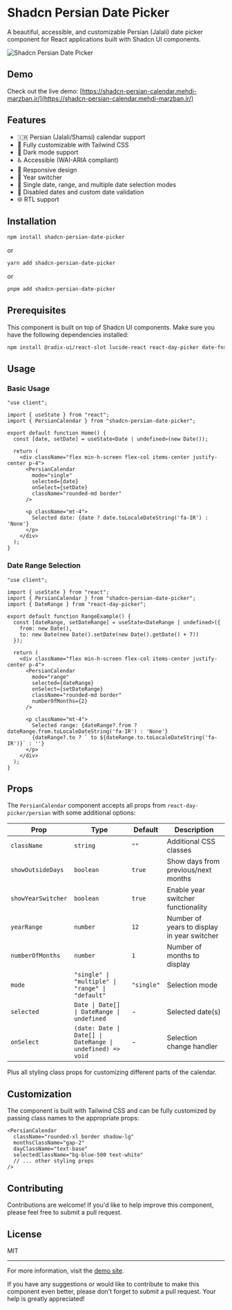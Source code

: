 # Shadcn Persian Date Picker

A beautiful, accessible, and customizable Persian (Jalali) date picker component for React applications built with Shadcn UI components.

![Shadcn Persian Date Picker](https://shadcn-persian-calendar.mehdi-marzban.ir/og.png)

## Demo

Check out the live demo: [https://shadcn-persian-calendar.mehdi-marzban.ir/](https://shadcn-persian-calendar.mehdi-marzban.ir/)

## Features

- 🇮🇷 Persian (Jalali/Shamsi) calendar support
- 🎨 Fully customizable with Tailwind CSS
- 🌙 Dark mode support
- ♿ Accessible (WAI-ARIA compliant)
- 📱 Responsive design
- 🔄 Year switcher
- 📅 Single date, range, and multiple date selection modes
- 🚫 Disabled dates and custom date validation
- 🌐 RTL support

## Installation

```bash
npm install shadcn-persian-date-picker
```

or

```bash
yarn add shadcn-persian-date-picker
```

or 

```bash
pnpm add shadcn-persian-date-picker
```

## Prerequisites

This component is built on top of Shadcn UI components. Make sure you have the following dependencies installed:

```bash
npm install @radix-ui/react-slot lucide-react react-day-picker date-fns
```

## Usage

### Basic Usage

```tsx
"use client";

import { useState } from "react";
import { PersianCalendar } from "shadcn-persian-date-picker";

export default function Home() {
  const [date, setDate] = useState<Date | undefined>(new Date());

  return (
    <div className="flex min-h-screen flex-col items-center justify-center p-4">
      <PersianCalendar
        mode="single"
        selected={date}
        onSelect={setDate}
        className="rounded-md border"
      />
      
      <p className="mt-4">
        Selected date: {date ? date.toLocaleDateString('fa-IR') : 'None'}
      </p>
    </div>
  );
}
```

### Date Range Selection

```tsx
"use client";

import { useState } from "react";
import { PersianCalendar } from "shadcn-persian-date-picker";
import { DateRange } from "react-day-picker";

export default function RangeExample() {
  const [dateRange, setDateRange] = useState<DateRange | undefined>({
    from: new Date(),
    to: new Date(new Date().setDate(new Date().getDate() + 7))
  });

  return (
    <div className="flex min-h-screen flex-col items-center justify-center p-4">
      <PersianCalendar
        mode="range"
        selected={dateRange}
        onSelect={setDateRange}
        className="rounded-md border"
        numberOfMonths={2}
      />
      
      <p className="mt-4">
        Selected range: {dateRange?.from ? dateRange.from.toLocaleDateString('fa-IR') : 'None'} 
        {dateRange?.to ? ` to ${dateRange.to.toLocaleDateString('fa-IR')}` : ''}
      </p>
    </div>
  );
}
```

## Props

The `PersianCalendar` component accepts all props from `react-day-picker/persian` with some additional options:

| Prop | Type | Default | Description |
|------|------|---------|-------------|
| `className` | `string` | `""` | Additional CSS classes |
| `showOutsideDays` | `boolean` | `true` | Show days from previous/next months |
| `showYearSwitcher` | `boolean` | `true` | Enable year switcher functionality |
| `yearRange` | `number` | `12` | Number of years to display in year switcher |
| `numberOfMonths` | `number` | `1` | Number of months to display |
| `mode` | `"single" \| "multiple" \| "range" \| "default"` | `"single"` | Selection mode |
| `selected` | `Date \| Date[] \| DateRange \| undefined` | - | Selected date(s) |
| `onSelect` | `(date: Date \| Date[] \| DateRange \| undefined) => void` | - | Selection change handler |

Plus all styling class props for customizing different parts of the calendar.

## Customization

The component is built with Tailwind CSS and can be fully customized by passing class names to the appropriate props:

```tsx
<PersianCalendar
  className="rounded-xl border shadow-lg"
  monthsClassName="gap-2"
  dayClassName="text-base"
  selectedClassName="bg-blue-500 text-white"
  // ... other styling props
/>
```

## Contributing

Contributions are welcome! If you'd like to help improve this component, please feel free to submit a pull request.

## License

MIT

---

For more information, visit the [demo site](https://shadcn-persian-calendar.mehdi-marzban.ir/).

If you have any suggestions or would like to contribute to make this component even better, please don't forget to submit a pull request. Your help is greatly appreciated!
